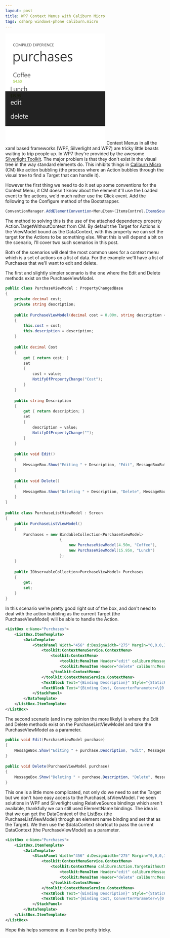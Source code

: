 ```yaml
---
layout: post
title: WP7 Context Menus with Caliburn Micro
tags: csharp windows-phone caliburn.micro
---
```


<span class="alignleft"><img src="/content/images/posts/context-menu.png" alt="Context Menu in WP7"/></span>
Context Menus in all the xaml based frameworks (WPF, Silverlight and WP7) are tricky little beasts waiting to trip people up. In WP7 they're provided by the awesome [Silverlight Toolkit](http://silverlight.codeplex.com/). The major problem is that they don't exist in the visual tree in the way standard elements do. This inhibits things in [Caliburn Micro](http://caliburnmicro.codeplex.com/) (CM) like action bubbling (the process where an Action bubbles through the visual tree to find a Target that can handle it). 

However the first thing we need to do it set up some conventions for the Context Menu, it CM doesn't know about the element it'll use the Loaded event to fire actions, we'd much rather use the Click event. Add the following to the Configure method of the Bootstrapper.

``` csharp
ConventionManager.AddElementConvention<MenuItem>(ItemsControl.ItemsSourceProperty, "DataContext", "Click");
```

The method to solving this is the use of the attached dependency property Action.TargetWithoutContext from CM. By default the Target for Actions is the ViewModel bound as the DataContext, with this property we can set the target for the Actions to be something else. What this is will depend a bit on the scenario, I'll cover two such scenarios in this post. 

Both of the scenarios will deal the most common uses for a context menu which is a set of actions on a list of data. For the example we'll have a list of Purchases that we'll want to edit and delete.

The first and slightly simpler scenario is the one where the Edit and Delete methods exist on the PurchaseViewModel. 

``` csharp
public class PurchaseViewModel : PropertyChangedBase
{
    private decimal cost;
    private string description;
 
    public PurchaseViewModel(decimal cost = 0.00m, string description = "")
    {
        this.cost = cost;
        this.description = description;
    }
 
    public decimal Cost
    {
        get { return cost; }
        set
        {
            cost = value;
            NotifyOfPropertyChange("Cost");
        }
    }
 
    public string Description
    {
        get { return description; }
        set
        {
            description = value;
            NotifyOfPropertyChange("");
        }
    }
 
    public void Edit()
    {
        MessageBox.Show("Editing " + Description, "Edit", MessageBoxButton.OK);
    }
 
    public void Delete()
    {
        MessageBox.Show("Deleting " + Description, "Delete", MessageBoxButton.OK);
    }
}

public class PurchaseListViewModel : Screen
{
    public PurchaseListViewModel()
    {
        Purchases = new BindableCollection<PurchaseViewModel>
                        {
                            new PurchaseViewModel(4.50m, "Coffee"),
                            new PurchaseViewModel(15.95m, "Lunch")
                        };
    }
 
    public IObservableCollection<PurchaseViewModel> Purchases
    {
        get;
        set;
    }
}
```

In this scenario we're pretty good right out of the box, and don't need to deal with the action bubbling as the current Target (the PurchaseViewModel) will be able to handle the Action.

``` xml
<ListBox x:Name="Purchases">
    <ListBox.ItemTemplate>
        <DataTemplate>
            <StackPanel Width="456" d:DesignWidth="275" Margin="0,0,0,12" Background="Transparent">
                <toolkit:ContextMenuService.ContextMenu>
                    <toolkit:ContextMenu>
                        <toolkit:MenuItem Header="edit" caliburn:Message.Attach="Edit"/>
                        <toolkit:MenuItem Header="delete" caliburn:Message.Attach="Delete"/>
                    </toolkit:ContextMenu>
                </toolkit:ContextMenuService.ContextMenu>
                <TextBlock Text="{Binding Description}" Style="{StaticResource PhoneTextLargeStyle}" VerticalAlignment="Bottom"/>
                <TextBlock Text="{Binding Cost, ConverterParameter=\{0:C\}, Converter={StaticResource StringFormat}}" Style="{StaticResource PhoneTextSmallStyle}" VerticalAlignment="Bottom" Foreground="{StaticResource PhoneAccentBrush}"/>
            </StackPanel>
        </DataTemplate>
    </ListBox.ItemTemplate>
</ListBox>
```

The second scenario (and in my opinion the more likely) is where the Edit and Delete methods exist on the PurchaseListViewModel and take the PurchaseViewModel as a parameter.

``` csharp
public void Edit(PurchaseViewModel purchase)
{
    MessageBox.Show("Editing " + purchase.Description, "Edit", MessageBoxButton.OK);
}
 
public void Delete(PurchaseViewModel purchase)
{
    MessageBox.Show("Deleting " + purchase.Description, "Delete", MessageBoxButton.OK);
}
```

This one is a little more complicated, not only do we need to set the Target but we don't have easy access to the PurchaseListViewModel. I've seen solutions in WPF and Silverlight using RelativeSource bindings which aren't available, thankfully we can still used ElementName bindings. The idea is that we can get the DataContext of the ListBox (the PurchaseListViewModel) through an element name binding and set that as the Target). We then use the $dataContext shortcut to pass the current DataContext (the PurchaseViewModel) as a parameter.

``` xml
<ListBox x:Name="Purchases">
    <ListBox.ItemTemplate>
        <DataTemplate>
            <StackPanel Width="456" d:DesignWidth="275" Margin="0,0,0,12" Background="Transparent">
                <toolkit:ContextMenuService.ContextMenu>
                    <toolkit:ContextMenu caliburn:Action.TargetWithoutContext="{Binding DataContext, ElementName=Purchases}">
                        <toolkit:MenuItem Header="edit" caliburn:Message.Attach="Edit($dataContext)"/>
                        <toolkit:MenuItem Header="delete" caliburn:Message.Attach="Delete($dataContext)"/>
                    </toolkit:ContextMenu>
                </toolkit:ContextMenuService.ContextMenu>
                <TextBlock Text="{Binding Description}" Style="{StaticResource PhoneTextLargeStyle}" VerticalAlignment="Bottom"/>
                <TextBlock Text="{Binding Cost, ConverterParameter=\{0:C\}, Converter={StaticResource StringFormat}}" Style="{StaticResource PhoneTextSmallStyle}" VerticalAlignment="Bottom" Foreground="{StaticResource PhoneAccentBrush}"/>
            </StackPanel>
        </DataTemplate>
    </ListBox.ItemTemplate>
</ListBox>
```

Hope this helps someone as it can be pretty tricky.
